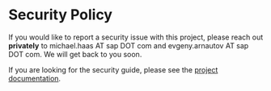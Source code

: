 # Security Policy

If you would like to report a security issue with this
project, please reach out **privately** to michael.haas AT sap DOT com
and evgeny.arnautov AT sap DOT com. We will get back to you soon.

If you are looking for the security guide, please see the
[project documentation][security guide].

[security guide]: https://data-attribute-recommendation-python-sdk.readthedocs.io/en/latest/security.html